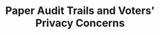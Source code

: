 ---
title: "Paper Audit Trails and Voters' Privacy Concerns"
collection: publications
type: publications
permalink: /publications/2014-06-Paper-Audit-Trails-and-Voters-Privacy-Concerns
venue: 'Human Aspects of Information Security, Privacy and Trust (HCII 2014)'
pages: '400-409'
publisher: 'Springer International Publishing Switzerland'
year: '2014'
paperurl: 'https://doi.org/10.1007/978-3-319-07620-1\_35'
citation: ' <b>Jurlind Budurushi</b>,  Simon Stockhardt,  Marcel Woide,  Melanie Volkamer</br> Human Aspects of Information Security, Privacy and Trust (HCII 2014)'
---